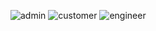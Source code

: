 ![admin](https://drive.google.com/file/d/1PfiCpZ6ByLA8uLGm-j3DKuauwqCH6HBH/view?usp=share_link)
![customer](https://drive.google.com/file/d/19VlaZVFnONyYn_5kQPVHgoOR8NzO6E9n/view?usp=share_link)
![engineer](https://drive.google.com/file/d/1IyazT1QVxCWRmYm7QA1sKEZHtOt3965y/view?usp=share_link)